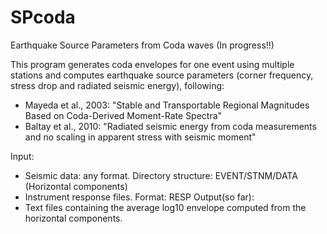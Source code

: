 # SPcoda

Earthquake Source Parameters from Coda waves (In progress!!)

This program generates coda envelopes for one event using multiple stations and computes 
earthquake source parameters (corner frequency, stress drop and radiated seismic energy), following:

- Mayeda et al., 2003: "Stable and Transportable Regional Magnitudes Based on 
Coda-Derived Moment-Rate Spectra" 
- Baltay et al., 2010: "Radiated seismic energy from coda measurements and no 
scaling in apparent stress with seismic moment"


Input: 
- Seismic data: any format. Directory structure: EVENT/STNM/DATA (Horizontal components)
- Instrument response files. Format: RESP
Output(so far):
- Text files containing the average log10 envelope computed from the horizontal components. 
